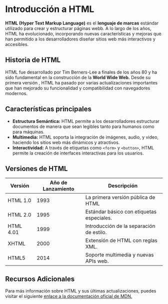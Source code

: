 # Introducción a HTML
__HTML (Hyper Text Markup Language)__ es el __lenguaje de marcas__ estándar utilizado para crear y estructurar páginas webb. A lo largo de los años, HTML ha evolucionado, incorporando nuevas características y mejoras que han permitido a los desarrolladores diseñar sitios web más interactivos y accesibles.

## Historia de HTML
HTML fue desarrollado por Tim Berners-Lee a finales de los años 80 y ha sido fundamental en la construcción de la __World Wide Web.__ Desde su primera versión , HTML ha pasado por varias actualizaciones importantes que han mejorado su funcionalidad y compatibilidad con navegadores modernos.

## Características principales
* __Estructura Semántica:__ HTML permite a los desarrolladores estructurar documentos de manera que sean legibles tanto para humanos como para máquinas.
* __Multimedia:__ HTML soporta la integración de imágenes, audio, y video, haciendo los sitios web más dinámicos y atractivos.
* __Interactividad:__ A través de etiquetas como `<form>` y `<button>`, HTML permite la creación de interfaces interactivas para los usuarios.

## Versiones de HTML

| **Versión** | **Año de Lanzamiento** | **Descripción** |
|-------------|------------------------|-----------------|
| HTML 1.0    | 1993                    | La primera versión pública de HTML|
| HTML 2.0    | 1995  | Estándar básico con etiquetas especiales.
| HTML 4.01 | 1999 | Introducción de la separación de estilo.
| XHTML | 2000 | Extensión de HTML con reglas XML.
| HTML5 | 2014 | Soporte multimedia y nuevas APIs web.

## Recursos Adicionales
Para más información sobre HTML y sus últimas actualizaciones, puedes visitar el siguiente [enlace a la documentación oficial de MDN.](https://developer.mozilla.org/es/docs/Web/HTML.)